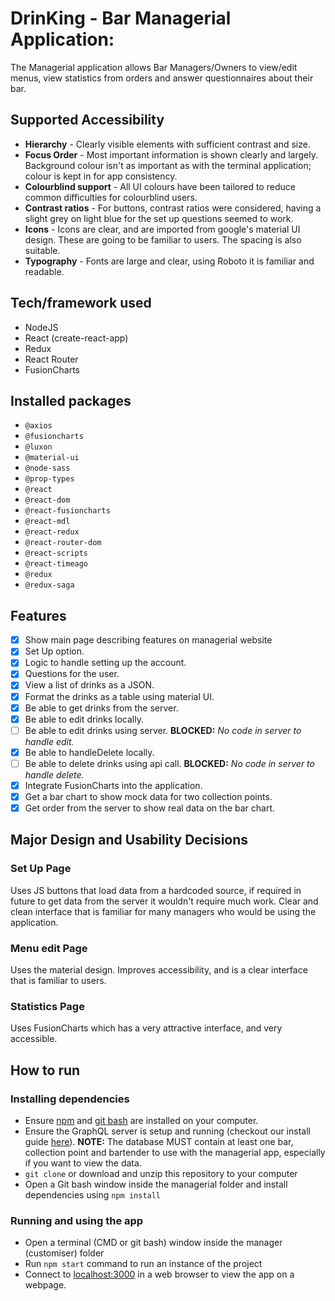 # DrinKing - Bar Managerial Application:
The Managerial application allows Bar Managers/Owners to view/edit menus, view statistics from orders and answer questionnaires about their bar.

## Supported Accessibility
* **Hierarchy** - Clearly visible elements with sufficient contrast and size.
* **Focus Order** - Most important information is shown clearly and largely. Background colour isn't as important as with the terminal application; colour is kept in for app consistency.
* **Colourblind support** - All UI colours have been tailored to reduce common difficulties for colourblind users.
* **Contrast ratios** - For buttons, contrast ratios were considered, having a slight grey on light blue for the set up questions seemed to work.
* **Icons** - Icons are clear, and are imported from google's material UI design. These are going to be familiar to users. The spacing is also suitable.
* **Typography** - Fonts are large and clear, using Roboto it is familiar and readable.

## Tech/framework used
- NodeJS
- React (create-react-app)
- Redux
- React Router
- FusionCharts

## Installed packages
* `@axios`
* `@fusioncharts`
* `@luxon`
* `@material-ui`
* `@node-sass`
* `@prop-types`
* `@react`
* `@react-dom`
* `@react-fusioncharts`
* `@react-mdl`
* `@react-redux`
* `@react-router-dom`
* `@react-scripts`
* `@react-timeago`
* `@redux`
* `@redux-saga`

## Features
- [x] Show main page describing features on managerial website
- [x] Set Up option.
- [x] Logic to handle setting up the account.
- [x] Questions for the user.
- [x] View a list of drinks as a JSON.
- [x] Format the drinks as a table using material UI.
- [x] Be able to get drinks from the server.
- [x] Be able to edit drinks locally.
- [ ] Be able to edit drinks using server. **BLOCKED:** *No code in server to handle edit.*
- [x] Be able to handleDelete locally.
- [ ] Be able to delete drinks using api call. **BLOCKED:** *No code in server to handle delete.*
- [x] Integrate FusionCharts into the application.
- [x] Get a bar chart to show mock data for two collection points.
- [x] Get order from the server to show real data on the bar chart.

## Major Design and Usability Decisions

### Set Up Page
Uses JS buttons that load data from a hardcoded source, if required in future to get data from the server
it wouldn't require much work. Clear and clean interface that is familiar for many managers who would be 
using the application.

### Menu edit Page
Uses the material design. Improves accessibility, and is a clear interface that is familiar to users. 

### Statistics Page
Uses FusionCharts which has a very attractive interface, and very accessible.

## How to run
### Installing dependencies
* Ensure [npm](https://www.npmjs.com/get-npm) and [git bash](https://gitforwindows.org/) are installed on your computer.
* Ensure the GraphQL server is setup and running (checkout our install guide [here](https://gitlab.cs.cf.ac.uk/c1673342/drinks-app/blob/master/server/README.md)).
**NOTE:** The database MUST contain at least one bar, collection point and bartender to use with the managerial app, especially if you want to view the data.
* `git clone` or download and unzip this repository to your computer
* Open a Git bash window inside the managerial folder and install dependencies using `npm install`

### Running and using the app
* Open a terminal (CMD or git bash) window inside the manager (customiser) folder
* Run `npm start` command to run an instance of the project
* Connect to [localhost:3000](http://localhost:3026) in a web browser to view the app on a webpage.





